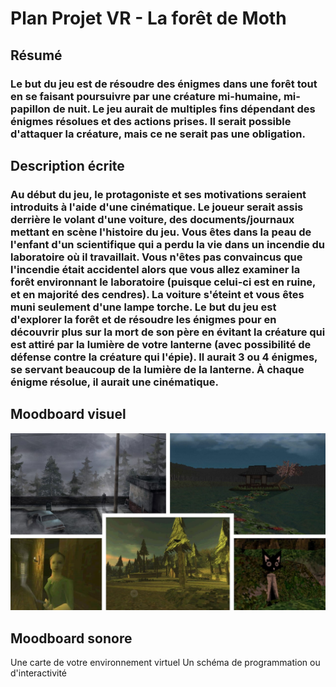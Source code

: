 # Plan Projet VR - La forêt de Moth

## Résumé
### Le but du jeu est de résoudre des énigmes dans une forêt tout en se faisant poursuivre par une créature mi-humaine, mi-papillon de nuit. Le jeu aurait de multiples fins dépendant des énigmes résolues et des actions prises. Il serait possible d'attaquer la créature, mais ce ne serait pas une obligation.

## Description écrite
### Au début du jeu, le protagoniste et ses motivations seraient introduits à l'aide d'une cinématique. Le joueur serait assis derrière le volant d'une voiture, des documents/journaux mettant en scène l'histoire du jeu. Vous êtes dans la peau de l'enfant d'un scientifique qui a perdu la vie dans un incendie du laboratoire où il travaillait. Vous n'êtes pas convaincus que l'incendie était accidentel alors que vous allez examiner la forêt environnant le laboratoire (puisque celui-ci est en ruine, et en majorité des cendres). La voiture s'éteint et vous êtes muni seulement d'une lampe torche. Le but du jeu est d'explorer la forêt et de résoudre les énigmes pour en découvrir plus sur la mort de son père en évitant la créature qui est attiré par la lumière de votre lanterne (avec possibilité de défense contre la créature qui l'épie). Il aurait 3 ou 4 énigmes, se servant beaucoup de la lumière de la lanterne. À chaque énigme résolue, il aurait une cinématique.

## Moodboard visuel
![moodboard](/assets/moodboard.jpg)

## Moodboard sonore

Une carte de votre environnement virtuel 
Un schéma de programmation ou d'interactivité
